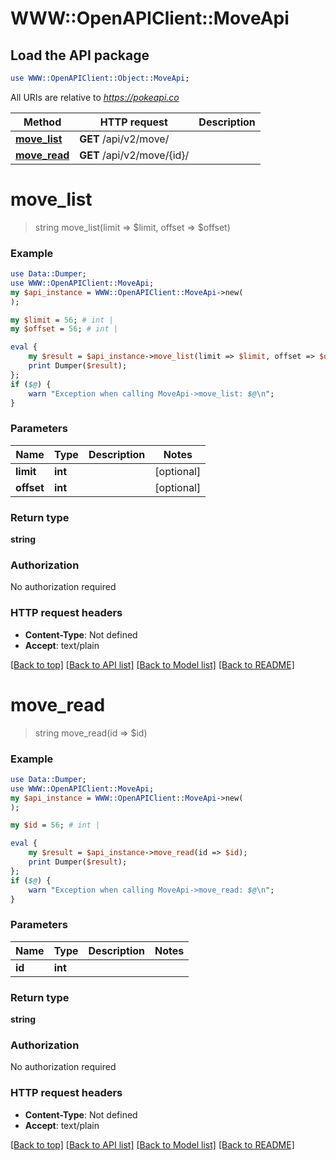 # WWW::OpenAPIClient::MoveApi

## Load the API package
```perl
use WWW::OpenAPIClient::Object::MoveApi;
```

All URIs are relative to *https://pokeapi.co*

Method | HTTP request | Description
------------- | ------------- | -------------
[**move_list**](MoveApi.md#move_list) | **GET** /api/v2/move/ | 
[**move_read**](MoveApi.md#move_read) | **GET** /api/v2/move/{id}/ | 


# **move_list**
> string move_list(limit => $limit, offset => $offset)



### Example
```perl
use Data::Dumper;
use WWW::OpenAPIClient::MoveApi;
my $api_instance = WWW::OpenAPIClient::MoveApi->new(
);

my $limit = 56; # int | 
my $offset = 56; # int | 

eval {
    my $result = $api_instance->move_list(limit => $limit, offset => $offset);
    print Dumper($result);
};
if ($@) {
    warn "Exception when calling MoveApi->move_list: $@\n";
}
```

### Parameters

Name | Type | Description  | Notes
------------- | ------------- | ------------- | -------------
 **limit** | **int**|  | [optional] 
 **offset** | **int**|  | [optional] 

### Return type

**string**

### Authorization

No authorization required

### HTTP request headers

 - **Content-Type**: Not defined
 - **Accept**: text/plain

[[Back to top]](#) [[Back to API list]](../README.md#documentation-for-api-endpoints) [[Back to Model list]](../README.md#documentation-for-models) [[Back to README]](../README.md)

# **move_read**
> string move_read(id => $id)



### Example
```perl
use Data::Dumper;
use WWW::OpenAPIClient::MoveApi;
my $api_instance = WWW::OpenAPIClient::MoveApi->new(
);

my $id = 56; # int | 

eval {
    my $result = $api_instance->move_read(id => $id);
    print Dumper($result);
};
if ($@) {
    warn "Exception when calling MoveApi->move_read: $@\n";
}
```

### Parameters

Name | Type | Description  | Notes
------------- | ------------- | ------------- | -------------
 **id** | **int**|  | 

### Return type

**string**

### Authorization

No authorization required

### HTTP request headers

 - **Content-Type**: Not defined
 - **Accept**: text/plain

[[Back to top]](#) [[Back to API list]](../README.md#documentation-for-api-endpoints) [[Back to Model list]](../README.md#documentation-for-models) [[Back to README]](../README.md)

